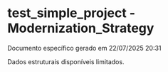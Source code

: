 # test_simple_project - Modernization_Strategy

Documento específico gerado em 22/07/2025 20:31

Dados estruturais disponíveis limitados.